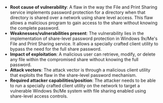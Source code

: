 - **Root cause of vulnerability**: A flaw in the way the File and Print Sharing service implements password protection for a directory when that directory is shared over a network using share level access. This flaw allows a malicious program to gain access to the share without knowing the complete password.
- **Weaknesses/vulnerabilities present**: The vulnerability lies in the implementation of share-level password protection in Windows 9x/Me's File and Print Sharing service. It allows a specially crafted client utility to bypass the need for the full share password.
- **Impact of exploitation**: A malicious user can retrieve, modify, or delete any file within the compromised share without knowing the full password.
- **Attack vectors**: The attack vector is through a malicious client utility that exploits the flaw in the share-level password mechanism.
- **Required attacker capabilities/position**: The attacker needs to be able to run a specially crafted client utility on the network to target a vulnerable Windows 9x/Me system with file sharing enabled using share-level access controls.